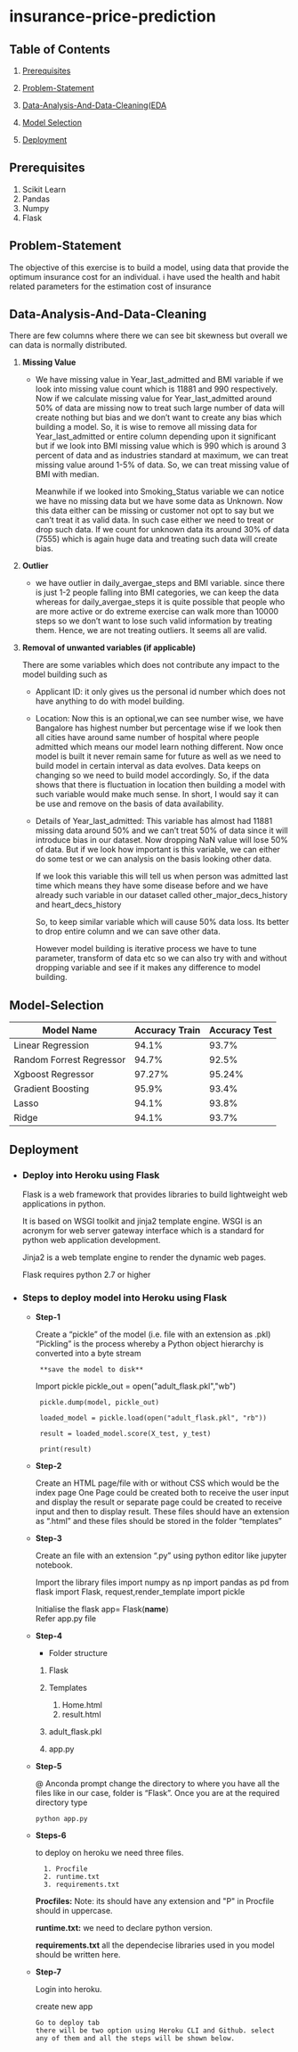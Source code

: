 # insurance-price-prediction
## Table of Contents  
1. [Prerequisites](#prerequisites)
1. [Problem-Statement](#problem-statement) 

1. [Data-Analysis-And-Data-Cleaning(EDA](#data-analysis-and-data-cleaning)

1. [Model Selection](#model-selection)

1. [Deployment](#deployment)


 

<!-- <a name="header"/> -->
## Prerequisites
1. Scikit Learn
1. Pandas
1. Numpy
1. Flask

## Problem-Statement  

The objective of this exercise is to build a model, using data that provide the 
optimum insurance cost for an individual. i have used the health and habit related parameters for 
the estimation cost of insurance

## Data-Analysis-And-Data-Cleaning

There are few columns where there we can see bit skewness but overall we can data is normally distributed.

1. **Missing Value**
    * We have missing value in Year_last_admitted and BMI variable if we look into missing value count which is 11881 and 990 respectively.  Now if we calculate missing value for Year_last_admitted around 50% of data are missing now to treat such large number of data will create nothing but bias and we don’t want to create any bias which building a model. So, it is wise to remove all missing data for Year_last_admitted or entire column depending upon it significant but if we look into BMI missing value which is 990 which is around 3 percent of data and as industries standard at maximum, we can treat missing value around 1-5% of data. So, we can treat missing value of BMI with median.  
      
      Meanwhile if we looked into Smoking_Status variable we can notice we have no missing data but we have some data as Unknown. Now this data either can be missing or customer not opt to say but we can’t treat it as valid data. In such case either we need to treat or drop such data. If we count for unknown data its around 30% of data (7555) which is again huge data and treating such data will create bias.  

1. **Outlier**
   * we have outlier in daily_avergae_steps and BMI variable. since there is just 1-2 people falling into BMI categories, we can keep the data whereas for daily_avergae_steps it is quite possible that people who are more active or do extreme exercise can walk more than 10000 steps so we don’t want to lose such valid information by treating them. Hence, we are not treating outliers. It seems all are valid.  
  
  1. **Removal of unwanted variables (if applicable)**
    
     There are some variables which does not contribute any impact to the model building such as 

     * Applicant ID: it only gives us the personal id number which does not have anything to do with model building.

     * Location: Now this is an optional,we can see number wise, we have Bangalore has highest number but percentage wise if we look then all cities have around same number of hospital where people admitted which means our model learn nothing different.
    Now once model is built it never remain same for future as well as we need   to build model in certain interval as data evolves. Data keeps on changing so we need to build model accordingly. So, if the data shows that there is fluctuation in location then building a model with such variable would make much sense. In short, I would say it can be use and remove on the basis of data availability.

     * Details of Year_last_admitted: This variable has almost had 11881 
missing data around 50% and we can’t treat 50% of data since it will introduce bias in our dataset. Now dropping NaN value will lose 50% of data.
But if we look how important is this variable, we can either do some test or we can analysis on the basis looking other data. 

       If we look this variable this will tell us when person was admitted last time which means they have some disease before and we have already such variable in our dataset called other_major_decs_history and heart_decs_history

       So, to keep similar variable which will cause 50% data loss. Its better to drop entire column and we can save other data.

       However model building is iterative process we have to tune parameter, transform of data etc so we can also try with and without dropping variable and see if it makes any difference to model building.


## Model-Selection
| Model Name                | Accuracy Train| Accuracy Test|
| -------------             |:------------- |--------------|
| Linear Regression         | 94.1%         | 93.7%        |
| Random Forrest Regressor  | 94.7%         | 92.5%        |
| Xgboost Regressor         | 97.27%        | 95.24%       |
| Gradient Boosting         | 95.9%         | 93.4%        |
| Lasso                     | 94.1%         | 93.8%        |
| Ridge                     | 94.1%         | 93.7%        |



## Deployment
  * ### **Deploy into Heroku using Flask**
     
    Flask is a web framework that provides libraries to build
lightweight web applications in python.
  
    It is based on WSGI toolkit and jinja2 template engine.
WSGI is an acronym for web server gateway interface which is a standard for
python web application development.
  
    Jinja2 is a web template engine to render the dynamic web pages.
  
    Flask requires python 2.7 or higher  
      
   * ### **Steps to deploy model into Heroku using Flask**
     
     * **Step-1**
       
       Create a “pickle” of the model (i.e. file with an extension as .pkl)
       “Pickling” is the process whereby a Python object hierarchy is converted into a byte stream
  
            **save the model to disk**
  
         Import pickle
         pickle_out = open("adult_flask.pkl","wb")  

            pickle.dump(model, pickle_out)  

            loaded_model = pickle.load(open("adult_flask.pkl", "rb"))  

            result = loaded_model.score(X_test, y_test)
  
            print(result)  


      * **Step-2**
          
          Create an HTML page/file with or without CSS which would
be the index page
One Page could be created both to receive the user input and display the result or
separate page could be created to receive input and then to display result.
These files should have an extension as “.html” and these files should be stored
in the folder “templates”

     * **Step-3**  

       Create an file with an extension “.py” using python editor like
jupyter notebook.

        Import the library files
import numpy as np
import pandas as pd
from flask import Flask, request,render_template
import pickle  

        Initialise the flask
        app= Flask(__name__)  
        Refer app.py file

     * **Step-4**  
        * Folder structure
        1. Flask
        1. Templates  

            1. Home.html
            1. result.html
        1. adult_flask.pkl
        1. app.py  

      
      * **Step-5**
        
        @ Anconda prompt change the directory to where you have all the files like in our case,
    folder is “Flask”. Once you are at the required directory type   
      
            python app.py   
  

      
      * **Steps-6**
  
        to deploy on heroku we need three files.
              
              1. Procfile
              2. runtime.txt
              3. requirements.txt 
    
        **Procfiles:**
      Note: its should have any extension and "P" in Procfile should in uppercase.
        
        **runtime.txt:**
      we need to declare python version.

        **requirements.txt**
    all the dependecise libraries used in you model should be written here.


      
      * **Step-7**
  
        Login into heroku.
          
          create new app
            
            Go to deploy tab
            there will be two option using Heroku CLI and Github. select any of them and all the steps will be shown below. 
